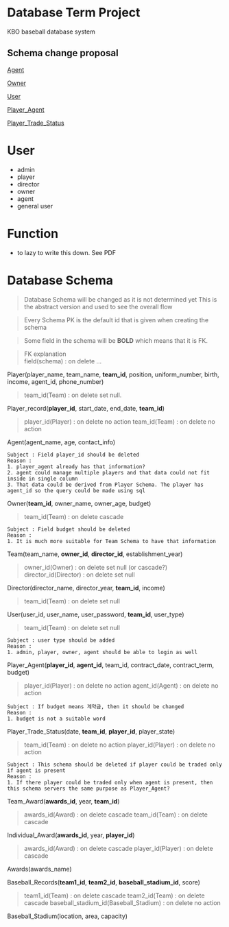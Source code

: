 # Database Term Project

KBO baseball database system

Schema change proposal
--------
[Agent](#agent)

[Owner](#owner)

[User](#user)

[Player_Agent](#player_agent)

[Player_Trade_Status](#player_trade_status)

# User
- admin
- player
- director
- owner
- agent
- general user

# Function
- to lazy to write this down. See PDF

# Database Schema
> Database Schema will be changed as it is not determined yet
> This is the abstract version and used to see the overall flow

> Every Schema PK is the default id that is given when creating the schema

> Some field in the schema will be **BOLD** which means that it is FK.<br>

> FK explanation<br>
> field(schema) : on delete ...

Player(player_name, team_name, **team_id**, position, uniform_number, birth, income, agent_id, phone_number)
> team_id(Team) : on delete set null.

Player_record(**player_id**, start_date, end_date, **team_id**)
> player_id(Player) : on delete no action
> team_id(Team) : on delete no action

<a name="agent">Agent(agent_name, age, contact_info)</a>
```
Subject : Field player_id should be deleted
Reason :
1. player_agent already has that information?
2. agent could manage multiple players and that data could not fit inside in single column
3. That data could be derived from Player Schema. The player has agent_id so the query could be made using sql
```
<a name="owner">Owner(**team_id**, owner_name, owner_age, budget)</a>
> team_id(Team) : on delete cascade
```
Subject : Field budget should be deleted
Reason :
1. It is much more suitable for Team Schema to have that information 
```

Team(team_name, **owner_id**, **director_id**, establishment_year)
> owner_id(Owner) : on delete set null (or cascade?)
> director_id(Director) : on delete set null

Director(director_name, director_year, **team_id**, income)
> team_id(Team) : on delete set null

<a name="user">User(user_id, user_name, user_password, **team_id**, user_type)</a>
> team_id(Team) : on delete set null

```
Subject : user type should be added
Reason :
1. admin, player, owner, agent should be able to login as well
```

<a name="player_agent">Player_Agent(**player_id**, **agent_id**, team_id, contract_date, contract_term, budget)</a>
> player_id(Player) : on delete no action
> agent_id(Agent) : on delete no action
```
Subject : If budget means 계약금, then it should be changed
Reason :
1. budget is not a suitable word
```

<a name="player_trade_status">Player_Trade_Status(date, **team_id**, **player_id**, player_state)</a>
> team_id(Team) : on delete no action
> player_id(Player) : on delete no action
```
Subject : This schema should be deleted if player could be traded only if agent is present
Reason :
1. If there player could be traded only when agent is present, then this schema servers the same purpose as Player_Agent?
```

Team_Award(**awards_id**, year, **team_id**)
> awards_id(Award) : on delete cascade
> team_id(Team) : on delete cascade

Individual_Award(**awards_id**, year, **player_id**)
> awards_id(Award) : on delete cascade
> player_id(Player) : on delete cascade

Awards(awards_name)

Baseball_Records(**team1_id**, **team2_id**, **baseball_stadium_id**, score)
> team1_id(Team) : on delete cascade
> team2_id(Team) : on delete cascade
> baseball_stadium_id(Baseball_Stadium) : on delete no action

Baseball_Stadium(location, area, capacity)